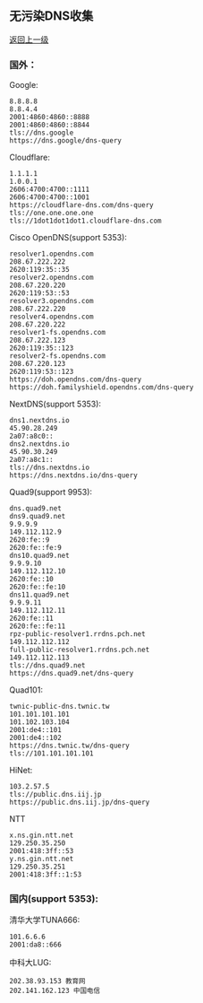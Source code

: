 ## 无污染DNS收集

[返回上一级](/index.md)

### 国外：

Google:
```
8.8.8.8
8.8.4.4
2001:4860:4860::8888
2001:4860:4860::8844
tls://dns.google
https://dns.google/dns-query
```
Cloudflare:
```
1.1.1.1
1.0.0.1
2606:4700:4700::1111
2606:4700:4700::1001
https://cloudflare-dns.com/dns-query
tls://one.one.one.one
tls://1dot1dot1dot1.cloudflare-dns.com
```
Cisco OpenDNS(support 5353):
```
resolver1.opendns.com
208.67.222.222
2620:119:35::35
resolver2.opendns.com
208.67.220.220
2620:119:53::53
resolver3.opendns.com
208.67.222.220
resolver4.opendns.com
208.67.220.222
resolver1-fs.opendns.com
208.67.222.123
2620:119:35::123
resolver2-fs.opendns.com
208.67.220.123
2620:119:53::123
https://doh.opendns.com/dns-query
https://doh.familyshield.opendns.com/dns-query
```
NextDNS(support 5353):
```
dns1.nextdns.io
45.90.28.249
2a07:a8c0::
dns2.nextdns.io
45.90.30.249
2a07:a8c1::
tls://dns.nextdns.io
https://dns.nextdns.io/dns-query
```
Quad9(support 9953):
```
dns.quad9.net
dns9.quad9.net
9.9.9.9
149.112.112.9
2620:fe::9
2620:fe::fe:9
dns10.quad9.net
9.9.9.10
149.112.112.10
2620:fe::10
2620:fe::fe:10
dns11.quad9.net
9.9.9.11
149.112.112.11
2620:fe::11
2620:fe::fe:11
rpz-public-resolver1.rrdns.pch.net
149.112.112.112
full-public-resolver1.rrdns.pch.net
149.112.112.113
tls://dns.quad9.net
https://dns.quad9.net/dns-query
```
Quad101:
```
twnic-public-dns.twnic.tw
101.101.101.101
101.102.103.104
2001:de4::101
2001:de4::102
https://dns.twnic.tw/dns-query
tls://101.101.101.101
```
HiNet:
```
103.2.57.5
tls://public.dns.iij.jp
https://public.dns.iij.jp/dns-query
```
NTT
```
x.ns.gin.ntt.net
129.250.35.250
2001:418:3ff::53
y.ns.gin.ntt.net
129.250.35.251
2001:418:3ff::1:53
```

### 国内(support 5353):

清华大学TUNA666:
```
101.6.6.6
2001:da8::666
```
中科大LUG:
```
202.38.93.153 教育网
202.141.162.123 中国电信
```
